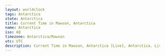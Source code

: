 ```yaml
---
layout: worldclock
tags: Antarctica
state: Antarctica
title: Current Time in Mawson, Antarctica
name: Antarctica
iso: AQ
timezone: Antarctica/Mawson
utc: UTC
description: Current Time in Mawson, Antarctica [Live], Antarctica. Live update now time in Mawson, timezone Antarctica/Mawson, UTC, Country ISO code & Current Local Time.
---
```


